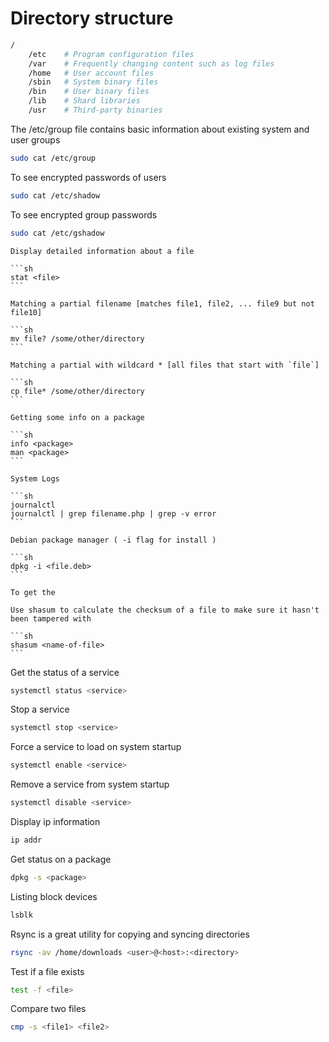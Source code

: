 # Directory structure

```sh
/
    /etc    # Program configuration files
    /var    # Frequently changing content such as log files
    /home   # User account files
    /sbin   # System binary files
    /bin    # User binary files
    /lib    # Shard libraries
    /usr    # Third-party binaries
```

The /etc/group file contains basic information about existing system and user groups

```sh
sudo cat /etc/group
```

To see encrypted passwords of users

```sh
sudo cat /etc/shadow
```

To see encrypted group passwords

```sh
sudo cat /etc/gshadow
```

    Display detailed information about a file

    ```sh
    stat <file>
    ```

    Matching a partial filename [matches file1, file2, ... file9 but not file10]

    ```sh
    mv file? /some/other/directory
    ```

    Matching a partial with wildcard * [all files that start with `file`]

    ```sh
    cp file* /some/other/directory
    ```

    Getting some info on a package

    ```sh
    info <package>
    man <package>
    ```

    System Logs

    ```sh
    journalctl
    journalctl | grep filename.php | grep -v error
    ```

    Debian package manager ( -i flag for install )

    ```sh
    dpkg -i <file.deb>
    ```

    To get the

    Use shasum to calculate the checksum of a file to make sure it hasn't been tampered with

    ```sh
    shasum <name-of-file>
    ```


Get the status of a service

```sh
systemctl status <service>
```

Stop a service

```sh
systemctl stop <service>
```

Force a service to load on system startup

```sh
systemctl enable <service>
```

Remove a service from system startup

```sh
systemctl disable <service>
```

Display ip information

```sh
ip addr
```

Get status on a package

```sh
dpkg -s <package>
```

Listing block devices

```sh
lsblk
```

Rsync is a great utility for copying and syncing directories

```sh
rsync -av /home/downloads <user>@<host>:<directory>
```

Test if a file exists

```sh
test -f <file>
```

Compare two files

```sh
cmp -s <file1> <file2>
```

